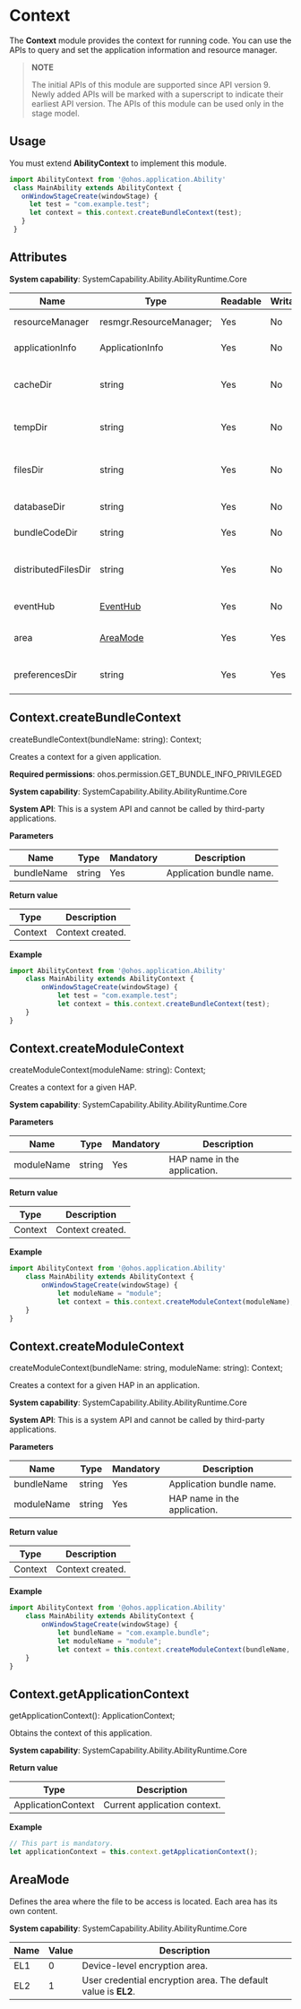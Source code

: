 # Context

The **Context** module provides the context for running code. You can use the APIs to query and set the application information and resource manager.

> **NOTE**
> 
> The initial APIs of this module are supported since API version 9. Newly added APIs will be marked with a superscript to indicate their earliest API version. 
> The APIs of this module can be used only in the stage model.

## Usage

You must extend **AbilityContext** to implement this module.

 ```js
import AbilityContext from '@ohos.application.Ability'
  class MainAbility extends AbilityContext {
    onWindowStageCreate(windowStage) {
      let test = "com.example.test";
      let context = this.context.createBundleContext(test);
    }
  }
```

## Attributes

**System capability**: SystemCapability.Ability.AbilityRuntime.Core

| Name| Type| Readable| Writable| Description|
| -------- | -------- | -------- | -------- | -------- |
| resourceManager | resmgr.ResourceManager; | Yes| No| **ResourceManager** object.|
| applicationInfo | ApplicationInfo | Yes| No| Information about the application.|
| cacheDir | string | Yes| No| Cache directory of the application on the internal storage.|
| tempDir | string | Yes| No| Temporary file directory of the application.|
| filesDir | string | Yes| No| File directory of the application on the internal storage.|
| databaseDir | string | Yes| No| Storage directory of local data.|
| bundleCodeDir | string | Yes| No| Application installation path.|
| distributedFilesDir | string | Yes| No| Storage directory of distributed application data files.|
| eventHub | [EventHub](js-apis-eventhub.md) | Yes| No| Event hub information.|
| area | [AreaMode](#areamode) | Yes| Yes| Area in which the file to be access is located.|
| preferencesDir | string | Yes| Yes| Preferences directory of the application.|

## Context.createBundleContext

createBundleContext(bundleName: string): Context;

Creates a context for a given application.

**Required permissions**: ohos.permission.GET_BUNDLE_INFO_PRIVILEGED

**System capability**: SystemCapability.Ability.AbilityRuntime.Core

**System API**: This is a system API and cannot be called by third-party applications.

**Parameters**

  | Name| Type| Mandatory| Description|
  | -------- | -------- | -------- | -------- |
  | bundleName | string | Yes| Application bundle name.|

**Return value**

  | Type| Description|
  | -------- | -------- |
  | Context | Context created.|

**Example**

  ```js
  import AbilityContext from '@ohos.application.Ability'
      class MainAbility extends AbilityContext {
          onWindowStageCreate(windowStage) {
              let test = "com.example.test";
              let context = this.context.createBundleContext(test);
      }
}

  ```


## Context.createModuleContext

createModuleContext(moduleName: string): Context;

Creates a context for a given HAP.

**System capability**: SystemCapability.Ability.AbilityRuntime.Core

**Parameters**

  | Name| Type| Mandatory| Description|
  | -------- | -------- | -------- | -------- |
  | moduleName | string | Yes| HAP name in the application.|

**Return value**

  | Type| Description|
  | -------- | -------- |
  | Context | Context created.|

**Example**

  ```js
  import AbilityContext from '@ohos.application.Ability'
      class MainAbility extends AbilityContext {
          onWindowStageCreate(windowStage) {
              let moduleName = "module";
              let context = this.context.createModuleContext(moduleName);
      }
}

  ```


## Context.createModuleContext

createModuleContext(bundleName: string, moduleName: string): Context;

Creates a context for a given HAP in an application.

**System capability**: SystemCapability.Ability.AbilityRuntime.Core

**System API**: This is a system API and cannot be called by third-party applications.

**Parameters**

  | Name| Type| Mandatory| Description|
  | -------- | -------- | -------- | -------- |
  | bundleName | string | Yes| Application bundle name.|
  | moduleName | string | Yes| HAP name in the application.|

**Return value**

  | Type| Description|
  | -------- | -------- |
  | Context | Context created.|

**Example**

  ```js
  import AbilityContext from '@ohos.application.Ability'
      class MainAbility extends AbilityContext {
          onWindowStageCreate(windowStage) {
              let bundleName = "com.example.bundle";
              let moduleName = "module";
              let context = this.context.createModuleContext(bundleName, moduleName);
      }
}

  ```


## Context.getApplicationContext

getApplicationContext(): ApplicationContext;

Obtains the context of this application.

**System capability**: SystemCapability.Ability.AbilityRuntime.Core

**Return value**

| Type| Description|
| -------- | -------- |
| ApplicationContext | Current application context.|

**Example**

  ```js
  // This part is mandatory.
  let applicationContext = this.context.getApplicationContext();
  ```


## AreaMode

Defines the area where the file to be access is located. Each area has its own content.

**System capability**: SystemCapability.Ability.AbilityRuntime.Core

| Name           | Value   | Description           |
| --------------- | ---- | --------------- |
| EL1             | 0    | Device-level encryption area.  |
| EL2             | 1    | User credential encryption area. The default value is **EL2**.|
